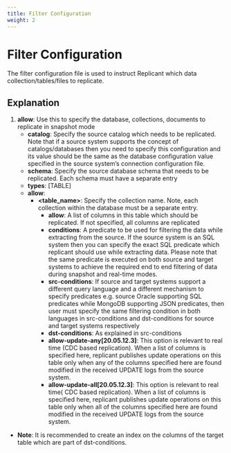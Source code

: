 ```yaml
---
title: Filter Configuration
weight: 2
---
```


# Filter Configuration

The filter configuration file is used to instruct Replicant which data collection/tables/files to replicate.

## Explanation

1. **allow**: Use this to specify the database, collections, documents to replicate in snapshot mode
   * **catalog**: Specify the source catalog which needs to be replicated. Note that if a source system supports the concept of catalogs/databases then you need to specify this configuration and its value should be the same as the database configuration value specified in the source system’s connection configuration file.
   * **schema**: Specify the source database schema that needs to be replicated. Each schema must have a separate entry
   * **types**: [TABLE]
   * **allow**:
     * **<table_name>**: Specify the collection name. Note, each collection within the database must be a separate entry.
       * **allow**: A list of columns in this table which should be replicated. If not specified, all columns are replicated
       * **conditions**: A predicate to be used for filtering the data while extracting from the source. If the source system is an SQL system then you can specify the exact SQL predicate which replicant should use while extracting data. Please note that the same predicate is executed on both source and target systems to achieve the required end to end filtering of data during snapshot and real-time modes.
       * **src-conditions**: If source and target systems support a different query language and a different mechanism to specify predicates e.g. source Oracle supporting SQL predicates while MongoDB supporting JSON predicates, then user must specify the same filtering condition in both languages in src-conditions and dst-conditions for source and target systems respectively
       * **dst-conditions**: As explained in src-conditions
       * **allow-update-any[20.05.12.3]**: This option is relevant to real time (CDC based replication). When a list of columns is specified here, replicant publishes update operations on this table only when any of the columns specified here are found modified in the received UPDATE logs from the source system.
       * **allow-update-all[20.05.12.3]**: This option is relevant to real time( CDC based replication). When a list of columns is specified here, replicant publishes update operations on this table only when all of the columns specified here are found modified in the received UPDATE logs from the source system.

* **Note**: It is recommended to create an index on the columns of the target table which are part of dst-conditions.
